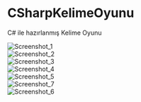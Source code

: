 # CSharpKelimeOyunu
C# ile hazırlanmış Kelime Oyunu

![Screenshot_1](https://user-images.githubusercontent.com/57104731/114640521-f7d91480-9cd8-11eb-9521-b8b16cf31d8f.png)
<br>
![Screenshot_2](https://user-images.githubusercontent.com/57104731/114640587-1a6b2d80-9cd9-11eb-817b-8468fce788d3.png)
<br>
![Screenshot_3](https://user-images.githubusercontent.com/57104731/114640600-235bff00-9cd9-11eb-9d82-3d19d1fa9594.png)
<br>
![Screenshot_4](https://user-images.githubusercontent.com/57104731/114640622-2eaf2a80-9cd9-11eb-82a3-3b1daa9044ef.png)
<br>
![Screenshot_5](https://user-images.githubusercontent.com/57104731/114640639-38d12900-9cd9-11eb-8d17-eeaf8c70f8f5.png)
<br>
![Screenshot_7](https://user-images.githubusercontent.com/57104731/114640664-41296400-9cd9-11eb-8acb-784066ccf99a.png)
<br>
![Screenshot_6](https://user-images.githubusercontent.com/57104731/114640760-6f0ea880-9cd9-11eb-8b41-2960ecb96534.png)
